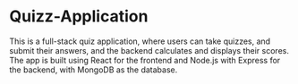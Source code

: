 # Quizz-Application
 This is a full-stack quiz application, where users can take quizzes, and submit their answers, and the backend calculates and displays their scores.
 The app is built using React for the frontend and Node.js with Express for the backend, with MongoDB as the database.
